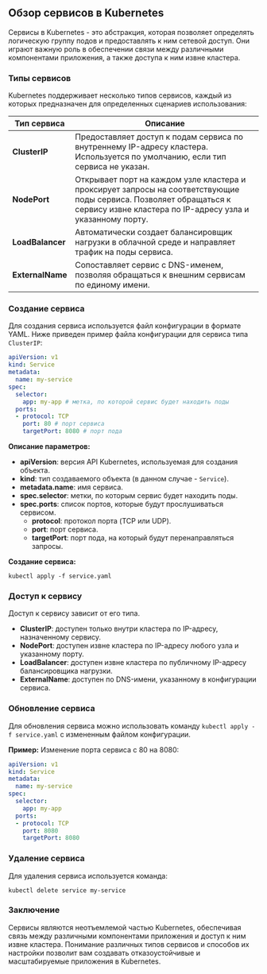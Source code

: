 ## Обзор сервисов в Kubernetes

Сервисы в Kubernetes - это абстракция, которая позволяет определять логическую группу подов и предоставлять к ним сетевой доступ. Они играют важную роль в обеспечении связи между различными компонентами приложения, а также доступа к ним извне кластера.

### Типы сервисов

Kubernetes поддерживает несколько типов сервисов, каждый из которых предназначен для определенных сценариев использования:

| Тип сервиса  | Описание |
|---|---|
| **ClusterIP** | Предоставляет доступ к подам сервиса по внутреннему IP-адресу кластера. Используется по умолчанию, если тип сервиса не указан. |
| **NodePort** |  Открывает порт на каждом узле кластера и проксирует запросы на соответствующие поды сервиса. Позволяет обращаться к сервису извне кластера по IP-адресу узла и указанному порту. |
| **LoadBalancer** |  Автоматически создает балансировщик нагрузки в облачной среде и направляет трафик на поды сервиса.  |
| **ExternalName** |  Сопоставляет сервис с DNS-именем, позволяя обращаться к внешним сервисам по единому имени. |

### Создание сервиса

Для создания сервиса используется файл конфигурации в формате YAML. Ниже приведен пример файла конфигурации для сервиса типа `ClusterIP`:

```yaml
apiVersion: v1
kind: Service
metadata:
  name: my-service
spec:
  selector:
    app: my-app # метка, по которой сервис будет находить поды
  ports:
  - protocol: TCP
    port: 80 # порт сервиса
    targetPort: 8080 # порт пода
```

**Описание параметров:**

* **apiVersion**: версия API Kubernetes, используемая для создания объекта.
* **kind**: тип создаваемого объекта (в данном случае - `Service`).
* **metadata.name**: имя сервиса.
* **spec.selector**: метки, по которым сервис будет находить поды.
* **spec.ports**: список портов, которые будут прослушиваться сервисом. 
    * **protocol**: протокол порта (TCP или UDP).
    * **port**: порт сервиса.
    * **targetPort**: порт пода, на который будут перенаправляться запросы.

**Создание сервиса:**

```
kubectl apply -f service.yaml
```

### Доступ к сервису

Доступ к сервису зависит от его типа.

* **ClusterIP**: доступен только внутри кластера по IP-адресу, назначенному сервису.
* **NodePort**: доступен извне кластера по IP-адресу любого узла и указанному порту.
* **LoadBalancer**: доступен извне кластера по публичному IP-адресу балансировщика нагрузки.
* **ExternalName**: доступен по DNS-имени, указанному в конфигурации сервиса.

### Обновление сервиса

Для обновления сервиса можно использовать команду `kubectl apply -f service.yaml` с измененным файлом конфигурации. 

**Пример:** Изменение порта сервиса с 80 на 8080:

```yaml
apiVersion: v1
kind: Service
metadata:
  name: my-service
spec:
  selector:
    app: my-app
  ports:
  - protocol: TCP
    port: 8080
    targetPort: 8080
```

### Удаление сервиса

Для удаления сервиса используется команда:

```
kubectl delete service my-service
```

### Заключение

Сервисы являются неотъемлемой частью Kubernetes, обеспечивая связь между различными компонентами приложения и доступ к ним извне кластера. Понимание различных типов сервисов и способов их настройки позволит вам создавать отказоустойчивые и масштабируемые приложения в Kubernetes. 
